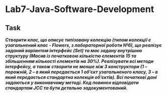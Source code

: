 # Lab7-Java-Software-Development

## Task
***Створити клас, що описує типізовану колекцію (типом колекції є узагальнений клас - Flowers, з лабораторної роботи №6), що реалізує заданий варіантом інтерфейс (Set) та має задану внутрішню структуру (Масив із початковою кількістю елементів 15 та збільшенням кількості елементів на 30%). Реалізувати всі методи інтерфейсу, а також створити не менше ніж 3 конструктори (1 – порожній, 2 – в який передається 1 об’єкт узагальненого класу, 3 – в який передається стандартна колекція об’єктів). Всі початкові дані задаються у виконавчому методі. Код повинен відповідати стандартам JCC та бути детально задокументований.***